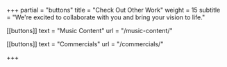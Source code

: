 +++
partial = "buttons"
title = "Check Out Other Work"
weight = 15
subtitle = "We're excited to collaborate with you and bring your vision to life."

[[buttons]]
text = "Music Content"
url = "/music-content/"

[[buttons]]
text = "Commercials"
url = "/commercials/"

+++